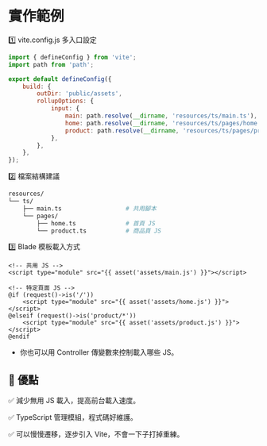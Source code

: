 # 實作範例

1️⃣ vite.config.js 多入口設定

```js
import { defineConfig } from 'vite';
import path from 'path';

export default defineConfig({
    build: {
        outDir: 'public/assets',
        rollupOptions: {
            input: {
                main: path.resolve(__dirname, 'resources/ts/main.ts'),          // 共用 JS
                home: path.resolve(__dirname, 'resources/ts/pages/home.ts'),    // 首頁專用
                product: path.resolve(__dirname, 'resources/ts/pages/product.ts') // 商品頁專用
            },
        },
    },
});
```
2️⃣ 檔案結構建議

```bash
resources/
└── ts/
    ├── main.ts                  # 共用腳本
    └── pages/
        ├── home.ts              # 首頁 JS
        └── product.ts           # 商品頁 JS
```

3️⃣ Blade 模板載入方式

```blade
<!-- 共用 JS -->
<script type="module" src="{{ asset('assets/main.js') }}"></script>

<!-- 特定頁面 JS -->
@if (request()->is('/'))
    <script type="module" src="{{ asset('assets/home.js') }}"></script>
@elseif (request()->is('product/*'))
    <script type="module" src="{{ asset('assets/product.js') }}"></script>
@endif
```

- 你也可以用 Controller 傳變數來控制載入哪些 JS。


## 🚀 優點

✅ 減少無用 JS 載入，提高前台載入速度。

✅ TypeScript 管理模組，程式碼好維護。

✅ 可以慢慢遷移，逐步引入 Vite，不會一下子打掉重練。

